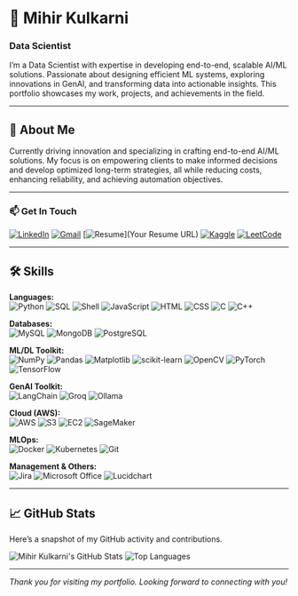 # 💼 Mihir Kulkarni 

### Data Scientist

I’m a Data Scientist with expertise in developing end-to-end, scalable AI/ML solutions. Passionate about designing efficient ML systems, exploring innovations in GenAI, and transforming data into actionable insights. This portfolio showcases my work, projects, and achievements in the field.

---

## 📖 About Me

Currently driving innovation and specializing in crafting end-to-end AI/ML solutions. My focus is on empowering clients to make informed decisions and develop optimized long-term strategies, all while reducing costs, enhancing reliability, and achieving automation objectives.

---

### 📫 Get In Touch

[![LinkedIn](https://img.shields.io/badge/-LinkedIn-0A66C2?logo=linkedin&logoColor=white&style=flat-square)](https://www.linkedin.com/in/mihirrkulkarni/)
[![Gmail](https://img.shields.io/badge/-Gmail-D14836?logo=gmail&logoColor=white&style=flat-square)](mailto:mikukulkarni@gmail.com)
[![Resume](https://img.shields.io/badge/-Resume-000000?logo=pdf&logoColor=white&style=flat-square)](Your Resume URL)
[![Kaggle](https://img.shields.io/badge/-Kaggle-20BEFF?logo=kaggle&logoColor=white&style=flat-square)](https://www.kaggle.com/kulkarnimihir17)
[![LeetCode](https://img.shields.io/badge/-LeetCode-FFA116?logo=leetcode&logoColor=black&style=flat-square)](https://leetcode.com/u/KulkarniMihir/)

---

## 🛠 Skills

**Languages:**  
![Python](https://img.shields.io/badge/-Python-3776AB?logo=python&logoColor=white&style=flat-square) ![SQL](https://img.shields.io/badge/-SQL-CC2927?logo=microsoft-sql-server&logoColor=white&style=flat-square) ![Shell](https://img.shields.io/badge/-Shell%20Script-4EAA25?logo=gnu-bash&logoColor=white&style=flat-square) ![JavaScript](https://img.shields.io/badge/-JavaScript-F7DF1E?logo=javascript&logoColor=black&style=flat-square) ![HTML](https://img.shields.io/badge/-HTML-E34F26?logo=html5&logoColor=white&style=flat-square) ![CSS](https://img.shields.io/badge/-CSS-1572B6?logo=css3&logoColor=white&style=flat-square) ![C](https://img.shields.io/badge/-C-00599C?logo=c&logoColor=white&style=flat-square) ![C++](https://img.shields.io/badge/-C++-00599C?logo=cplusplus&logoColor=white&style=flat-square)

**Databases:**  
![MySQL](https://img.shields.io/badge/-MySQL-4479A1?logo=mysql&logoColor=white&style=flat-square) ![MongoDB](https://img.shields.io/badge/-MongoDB-47A248?logo=mongodb&logoColor=white&style=flat-square) ![PostgreSQL](https://img.shields.io/badge/-PostgreSQL-4169E1?logo=postgresql&logoColor=white&style=flat-square)

**ML/DL Toolkit:**  
![NumPy](https://img.shields.io/badge/-NumPy-013243?logo=numpy&logoColor=white&style=flat-square) ![Pandas](https://img.shields.io/badge/-Pandas-150458?logo=pandas&logoColor=white&style=flat-square) ![Matplotlib](https://img.shields.io/badge/-Matplotlib-005C8C?logo=matplotlib&logoColor=white&style=flat-square) ![scikit-learn](https://img.shields.io/badge/-scikit--learn-F7931E?logo=scikit-learn&logoColor=black&style=flat-square) ![OpenCV](https://img.shields.io/badge/-OpenCV-5C3EE8?logo=opencv&logoColor=white&style=flat-square) ![PyTorch](https://img.shields.io/badge/-PyTorch-EE4C2C?logo=pytorch&logoColor=white&style=flat-square) ![TensorFlow](https://img.shields.io/badge/-TensorFlow-FF6F00?logo=tensorflow&logoColor=white&style=flat-square) 

**GenAI Toolkit:**  
![LangChain](https://img.shields.io/badge/-LangChain-FFFFFF?style=flat-square) ![Groq](https://img.shields.io/badge/-Groq-FFFFFF?style=flat-square) ![Ollama](https://img.shields.io/badge/-Ollama-FFFFFF?style=flat-square)

**Cloud (AWS):**  
![AWS](https://img.shields.io/badge/-AWS-232F3E?logo=amazon-aws&logoColor=white&style=flat-square) ![S3](https://img.shields.io/badge/-S3-569A31?logo=amazon-s3&logoColor=white&style=flat-square) ![EC2](https://img.shields.io/badge/-EC2-FF9900?logo=amazon-ec2&logoColor=white&style=flat-square) ![SageMaker](https://img.shields.io/badge/-SageMaker-FF9900?logo=amazon-sagemaker&logoColor=white&style=flat-square)

**MLOps:**  
![Docker](https://img.shields.io/badge/-Docker-2496ED?logo=docker&logoColor=white&style=flat-square) ![Kubernetes](https://img.shields.io/badge/-Kubernetes-326CE5?logo=kubernetes&logoColor=white&style=flat-square) ![Git](https://img.shields.io/badge/-Git-F05032?logo=git&logoColor=white&style=flat-square)

**Management & Others:**  
![Jira](https://img.shields.io/badge/-Jira-0052CC?logo=jira&logoColor=white&style=flat-square) ![Microsoft Office](https://img.shields.io/badge/-Microsoft%20Office-2B579A?logo=microsoft-office&logoColor=white&style=flat-square) ![Lucidchart](https://img.shields.io/badge/-Lucidchart-FFB845?logo=lucidchart&logoColor=white&style=flat-square)

---

## 📈 GitHub Stats

Here’s a snapshot of my GitHub activity and contributions.

![Mihir Kulkarni's GitHub Stats](https://github-readme-stats.vercel.app/api?username=KulkarniMihir&show_icons=true&theme=dracula) ![Top Languages](https://github-readme-stats.vercel.app/api/top-langs/?username=KulkarniMihir&layout=compact&theme=dracula)

---

*Thank you for visiting my portfolio. Looking forward to connecting with you!*
